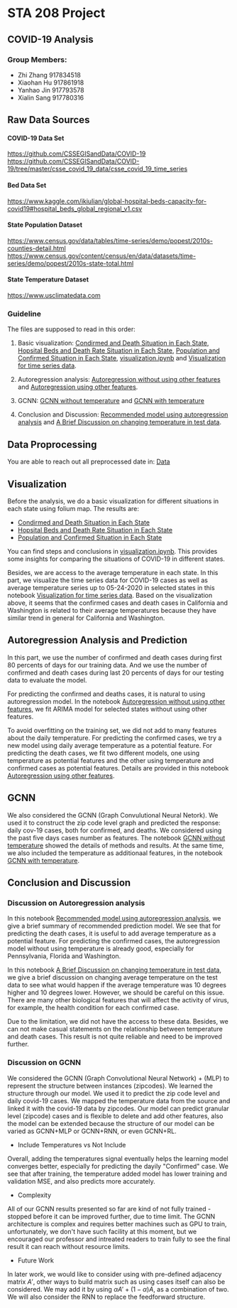# STA 208 Project

## COVID-19 Analysis

### Group Members:  
* Zhi Zhang 917834518
* Xiaohan Hu 917861918
* Yanhao Jin 917793578
* Xialin Sang 917780316

## Raw Data Sources

#### COVID-19 Data Set 
https://github.com/CSSEGISandData/COVID-19 
https://github.com/CSSEGISandData/COVID-19/tree/master/csse_covid_19_data/csse_covid_19_time_series 

#### Bed Data Set 

https://www.kaggle.com/ikiulian/global-hospital-beds-capacity-for-covid19#hospital_beds_global_regional_v1.csv 

#### State Population Dataset

https://www.census.gov/data/tables/time-series/demo/popest/2010s-counties-detail.html https://www.census.gov/content/census/en/data/datasets/time-series/demo/popest/2010s-state-total.html 

#### State Temperature Dataset

https://www.usclimatedata.com

### Guideline

The files are supposed to read in this order:
1. Basic visualization: [Condirmed and Death Situation in Each State](https://github.com/yanhaojin/STA208-COVID-19-Analysis/blob/master/Plots/Condirmed_case_and_death_case.html), [Hopsital Beds and Death Rate Situation in Each State](https://github.com/yanhaojin/STA208-COVID-19-Analysis/blob/master/Plots/Hopsital_Beds_and_Death_Rate.html), [Population and Confirmed Situation in Each State](https://github.com/yanhaojin/STA208-COVID-19-Analysis/blob/master/Plots/Population_and_confirmed_case.html), [visualization.ipynb](https://github.com/yanhaojin/STA208-COVID-19-Analysis/blob/master/Notebooks/visualization.ipynb) and [Visualization for time series data](https://github.com/yanhaojin/STA208-COVID-19-Analysis/blob/master/Notebooks/STA208%20COVID-19%20Visualization%20for%20Time%20Series%20Data.ipynb). 

2. Autoregression analysis: [Autoregression without using other features](https://github.com/yanhaojin/STA208-COVID-19-Analysis/blob/master/Notebooks/STA208%20COVID-19%20GCNN%20without%20Temperature.ipynb) and [Autoregression using other features](https://github.com/yanhaojin/STA208-COVID-19-Analysis/blob/master/Notebooks/STA208%20COVID-19%20GCNN%20with%20Temperature.ipynb).

3. GCNN: [GCNN without temperature](https://github.com/yanhaojin/STA208-COVID-19-Analysis/blob/master/Notebooks/STA208%20COVID-19%20GCNN%20without%20Temperature.ipynb) and [GCNN with temperature](https://github.com/yanhaojin/STA208-COVID-19-Analysis/blob/master/Notebooks/STA208%20COVID-19%20GCNN%20with%20Temperature.ipynb)

4. Conclusion and Discussion: [Recommended model using autoregression analysis](https://github.com/yanhaojin/STA208-COVID-19-Analysis/blob/master/Notebooks/STA208%20COVID-19%20Recommended%20Autoregression%20Model%20for%20Prediction.ipynb) and [A Brief Discussion on changing temperature in test data](https://github.com/yanhaojin/STA208-COVID-19-Analysis/blob/master/Notebooks/STA208%20COVID-19%20Discussion%20for%20Changing%20Average%20Daily%20Temperature.ipynb).

## Data Proprocessing
You are able to reach out all preprocessed date in: [Data](https://github.com/yanhaojin/STA208-COVID-19-Analysis/blob/master/Data)  

## Visualization

Before the analysis, we do a basic visualization for different situations in each state using folium map. The results are:
* [Condirmed and Death Situation in Each State](https://github.com/yanhaojin/STA208-COVID-19-Analysis/blob/master/Plots/Condirmed_case_and_death_case.html)
* [Hopsital Beds and Death Rate Situation in Each State](https://github.com/yanhaojin/STA208-COVID-19-Analysis/blob/master/Plots/Hopsital_Beds_and_Death_Rate.html)
* [Population and Confirmed Situation in Each State](https://github.com/yanhaojin/STA208-COVID-19-Analysis/blob/master/Plots/Population_and_confirmed_case.html)

You can find steps and conclusions  in [visualization.ipynb](https://github.com/yanhaojin/STA208-COVID-19-Analysis/blob/master/Notebooks/visualization.ipynb). 
This provides some insights for comparing the situations of COVID-19 in different states.

Besides, we are access to the average temperature in each state. In this part, we visualize the time series data for COVID-19 cases as well as average temperature series up to 05-24-2020 in selected states in this notebook [Visualization for time series data](https://github.com/yanhaojin/STA208-COVID-19-Analysis/blob/master/Notebooks/STA208%20COVID-19%20Visualization%20for%20Time%20Series%20Data.ipynb). Based on the visualization above, it seems that the confirmed cases and death cases in California and Washington is related to their average temperatures because they have similar trend in general for California and Washington.

## Autoregression Analysis and Prediction
In this part, we use the number of confirmed and death cases during first 80 percents of days for our training data. And we use the number of confirmed and death cases during last 20 percents of days for our testing data to evaluate the model.

For predicting the confirmed and deaths cases, it is natural to using autoregression model. In the notebook [Autoregression without using other features](https://github.com/yanhaojin/STA208-COVID-19-Analysis/blob/master/Notebooks/STA208%20COVID-19%20GCNN%20without%20Temperature.ipynb), we fit ARIMA model for selected states without using other features. 

To avoid overfitting on the training set, we did not add to many features about the daily temperature. For predicting the confirmed cases, we try a new model using daily average temperature as a potential feature. For predicting the death cases, we fit two different models, one using temperature as potential features and the other using temperature and confirmed cases as potential features. Details are provided in this notebook [Autoregression using other features](https://github.com/yanhaojin/STA208-COVID-19-Analysis/blob/master/Notebooks/STA208%20COVID-19%20GCNN%20with%20Temperature.ipynb).

## GCNN
We also considered the GCNN (Graph Convulutional Neural Netork). We used it to construct the zip code level graph and predicted the response: daily cov-19 cases, both for confirmed, and deaths. We considered using the past five days cases number as features. The notebook [GCNN without temperature](https://github.com/yanhaojin/STA208-COVID-19-Analysis/blob/master/Notebooks/STA208%20COVID-19%20GCNN%20without%20Temperature.ipynb) showed the details of methods and results. At the same time, we also included the temperature as additionaal features, in the notebook [GCNN with temperature](https://github.com/yanhaojin/STA208-COVID-19-Analysis/blob/master/Notebooks/STA208%20COVID-19%20GCNN%20with%20Temperature.ipynb). 

## Conclusion and Discussion
### Discussion on Autoregression analysis
In this notebook [Recommended model using autoregression analysis](https://github.com/yanhaojin/STA208-COVID-19-Analysis/blob/master/Notebooks/STA208%20COVID-19%20Recommended%20Autoregression%20Model%20for%20Prediction.ipynb), we give a brief summary of recommended prediction model. We see that for predicting the death cases, it is useful to add average temperature as a potential feature. For predicting the confirmed cases, the autoregression model without using temperature is already good, especially for Pennsylvania, Florida and Washington.

In this notebook [A Brief Discussion on changing temperature in test data](https://github.com/yanhaojin/STA208-COVID-19-Analysis/blob/master/Notebooks/STA208%20COVID-19%20Discussion%20for%20Changing%20Average%20Daily%20Temperature.ipynb), we give a brief discussion on changing average temperature on the test data to see what would happen if the average temperature was 10 degrees higher and 10 degrees lower. However, we should be careful on this issue. There are many other biological features that will affect the activity of virus, for example, the health condition for each confirmed case. 

Due to the limitation, we did not have the access to these data. Besides, we can not make casual statements on the relationship between temperature and death cases. This result is not quite reliable and need to be improved further.

### Discussion on GCNN

We considered the GCNN (Graph Convolutional Neural Network) + (MLP) to represent the structure between instances (zipcodes). We learned the structure through our model. We used it to predict the zip code level and daily covid-19 cases. We mapped the temperature data from the source and linked it with the covid-19 data by zipcodes. Our model can predict granular level (zipcode) cases and is flexible to delete and add other features, also the model can be extended because the structure of our model can be varied as GCNN+MLP or GCNN+RNN, or even GCNN+RL. 

- Include Temperatures vs Not Include

Overall, adding the temperatures signal eventually helps the learning model converges better, especially for predicting the dayily "Confirmed" case. We see that after training, the temperature added model has lower training and validation MSE, and also predicts more accurately. 

- Complexity 

All of our GCNN results presented so far are kind of not fully trained - stopped before it can be improved further, due to time limit. The GCNN architecture is complex and requires better machines such as GPU to train, unfortunately, we don't have such facility at this moment, but we encouraged our professor and intreated readers to train fully to see the final result it can reach without resource limits. 

- Future Work

In later work, we would like to consider using with pre-defined adjacency matrix $A'$, other ways to build matrix such as using cases itself can also be considered. We may add it by using $\alpha A' + (1-\alpha) A$, as a combination of two. We will also consider the RNN to replace the feedforward structure. 

